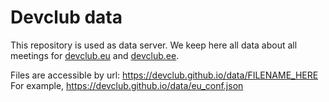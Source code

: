 # Devclub data

This repository is used as data server. We keep here all data about all 
meetings for [devclub.eu](http://devclub.eu) and [devclub.ee](http://devclub.ee).

Files are accessible by url: https://devclub.github.io/data/FILENAME_HERE
For example, https://devclub.github.io/data/eu_conf.json
